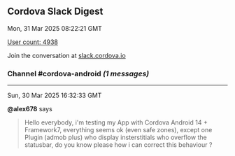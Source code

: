 ## Cordova Slack Digest
Mon, 31 Mar 2025 08:22:21 GMT

[User count: 4938](https://cordova.slack.com/)


Join the conversation at [slack.cordova.io](http://slack.cordova.io/)

### __Channel #cordova-android__ _(1 messages)_
---

Sun, 30 Mar 2025 16:32:33 GMT

__@alex678__ says 
> Hello everybody, i'm testing my App with Cordova Android 14 + Framework7, everything seems ok (even safe zones), except one Plugin (admob plus) who display insterstitials who overflow the statusbar, do you know please how i can correct this behaviour ?
> 
